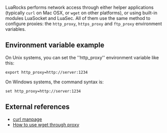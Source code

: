 LuaRocks performs network access through either helper applications (typically `curl` on Mac OSX, or `wget` on other platforms), or using built-in modules LuaSocket and LuaSec. All of them use the same method to configure proxies: the `http_proxy`, `https_proxy` and `ftp_proxy` environment variables.

## Environment variable example

On Unix systems, you can set the ''http_proxy'' environment variable like this:

    export http_proxy=http://server:1234

On Windows systems, the command syntax is:

    set http_proxy=http://server:1234

## External references

* [curl manpage](http://www.hmug.org/man/1/curl.php)
* [How to use wget through proxy](http://blog.taragana.com/index.php/archive/how-to-use-wget-through-proxy/)
